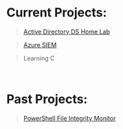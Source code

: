 <h1>Current Projects:</h1>

> [Active Directory DS Home Lab](https://monkeytype.com/)

> [Azure SIEM](https://monkeytype.com/)

> Learning C
<br>
<h1>Past Projects:</h1>

> [PowerShell File Integrity Monitor](https://monkeytype.com/)
